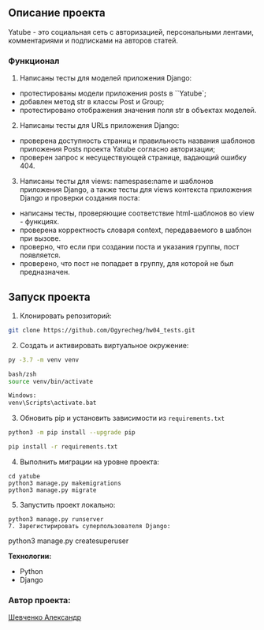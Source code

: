 ## Описание проекта
Yatube - это социальная сеть с авторизацией, персональными лентами, комментариями и подписками на авторов статей.

### Функционал
1. Написаны тесты для моделей приложения Django:
- протестированы модели приложения posts в ``Yatube`;
- добавлен метод str в классы Post и Group;
- протестировано отображения значения поля str в объектах моделей.

2. Написаны тесты для URLs приложения Django:
- проверена доступность страниц и правильность названия шаблонов приложения Posts проекта Yatube согласно авторизации;
- проверен запрос к несуществующей странице, вадающий ошибку 404.

3. Написаны тесты для views: namespase:name и шаблонов приложения Django, а также тесты для views контекста приложения Django и проверки создания поста:
- написаны тесты, проверяющие соответствие html-шаблонов во view - функциях.
- проверена корректность словаря context, передаваемого в шаблон при вызове.
- проверно, что если при создании поста и указания группы, пост появляется.
- проверено, что пост не попадает в группу, для которой не был предназначен.

## Запуск проекта
1. Клонировать репозиторий:
```bash
git clone https://github.com/Ogyrecheg/hw04_tests.git
```

2. Создать и активировать виртуальное окружение:
```bash
py -3.7 -m venv venv

bash/zsh
source venv/bin/activate

Windows:
venv\Scripts\activate.bat
```
3. Обновить pip и установить зависимости из ```requirements.txt```
```bash
python3 -m pip install --upgrade pip

pip install -r requirements.txt
```
4. Выполнить миграции на уровне проекта:
```
cd yatube
python3 manage.py makemigrations
python3 manage.py migrate
```
5. Запустить проект локально:
```
python3 manage.py runserver
7. Зарегистирировать суперпользователя Django:
```
python3 manage.py createsuperuser

**Технологии:**
- Python
- Django

### Автор проекта:
[Шевченко Александр](https://github.com/Ogyrecheg)

